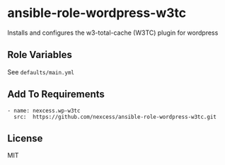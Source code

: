 # ansible-role-wordpress-w3tc

Installs and configures the w3-total-cache (W3TC) plugin for wordpress

## Role Variables

See `defaults/main.yml`

## Add To Requirements

    - name: nexcess.wp-w3tc
      src:  https://github.com/nexcess/ansible-role-wordpress-w3tc.git

## License

MIT
